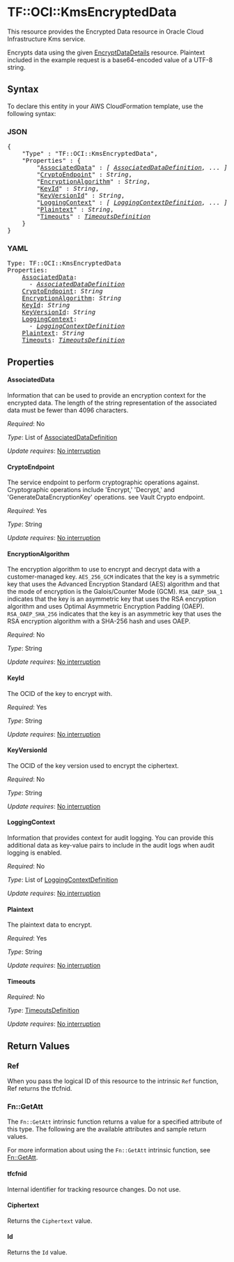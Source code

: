 # TF::OCI::KmsEncryptedData

This resource provides the Encrypted Data resource in Oracle Cloud Infrastructure Kms service.

Encrypts data using the given [EncryptDataDetails](https://docs.cloud.oracle.com/iaas/api/#/en/key/latest/datatypes/EncryptDataDetails) resource.
Plaintext included in the example request is a base64-encoded value of a UTF-8 string.

## Syntax

To declare this entity in your AWS CloudFormation template, use the following syntax:

### JSON

<pre>
{
    "Type" : "TF::OCI::KmsEncryptedData",
    "Properties" : {
        "<a href="#associateddata" title="AssociatedData">AssociatedData</a>" : <i>[ <a href="associateddatadefinition.md">AssociatedDataDefinition</a>, ... ]</i>,
        "<a href="#cryptoendpoint" title="CryptoEndpoint">CryptoEndpoint</a>" : <i>String</i>,
        "<a href="#encryptionalgorithm" title="EncryptionAlgorithm">EncryptionAlgorithm</a>" : <i>String</i>,
        "<a href="#keyid" title="KeyId">KeyId</a>" : <i>String</i>,
        "<a href="#keyversionid" title="KeyVersionId">KeyVersionId</a>" : <i>String</i>,
        "<a href="#loggingcontext" title="LoggingContext">LoggingContext</a>" : <i>[ <a href="loggingcontextdefinition.md">LoggingContextDefinition</a>, ... ]</i>,
        "<a href="#plaintext" title="Plaintext">Plaintext</a>" : <i>String</i>,
        "<a href="#timeouts" title="Timeouts">Timeouts</a>" : <i><a href="timeoutsdefinition.md">TimeoutsDefinition</a></i>
    }
}
</pre>

### YAML

<pre>
Type: TF::OCI::KmsEncryptedData
Properties:
    <a href="#associateddata" title="AssociatedData">AssociatedData</a>: <i>
      - <a href="associateddatadefinition.md">AssociatedDataDefinition</a></i>
    <a href="#cryptoendpoint" title="CryptoEndpoint">CryptoEndpoint</a>: <i>String</i>
    <a href="#encryptionalgorithm" title="EncryptionAlgorithm">EncryptionAlgorithm</a>: <i>String</i>
    <a href="#keyid" title="KeyId">KeyId</a>: <i>String</i>
    <a href="#keyversionid" title="KeyVersionId">KeyVersionId</a>: <i>String</i>
    <a href="#loggingcontext" title="LoggingContext">LoggingContext</a>: <i>
      - <a href="loggingcontextdefinition.md">LoggingContextDefinition</a></i>
    <a href="#plaintext" title="Plaintext">Plaintext</a>: <i>String</i>
    <a href="#timeouts" title="Timeouts">Timeouts</a>: <i><a href="timeoutsdefinition.md">TimeoutsDefinition</a></i>
</pre>

## Properties

#### AssociatedData

Information that can be used to provide an encryption context for the encrypted data. The length of the string representation of the associated data must be fewer than 4096 characters.

_Required_: No

_Type_: List of <a href="associateddatadefinition.md">AssociatedDataDefinition</a>

_Update requires_: [No interruption](https://docs.aws.amazon.com/AWSCloudFormation/latest/UserGuide/using-cfn-updating-stacks-update-behaviors.html#update-no-interrupt)

#### CryptoEndpoint

The service endpoint to perform cryptographic operations against. Cryptographic operations include 'Encrypt,' 'Decrypt,' and 'GenerateDataEncryptionKey' operations. see Vault Crypto endpoint.

_Required_: Yes

_Type_: String

_Update requires_: [No interruption](https://docs.aws.amazon.com/AWSCloudFormation/latest/UserGuide/using-cfn-updating-stacks-update-behaviors.html#update-no-interrupt)

#### EncryptionAlgorithm

The encryption algorithm to use to encrypt and decrypt data with a customer-managed key. `AES_256_GCM` indicates that the key is a symmetric key that uses the Advanced Encryption Standard (AES) algorithm and  that the mode of encryption is the Galois/Counter Mode (GCM). `RSA_OAEP_SHA_1` indicates that the  key is an asymmetric key that uses the RSA encryption algorithm and uses Optimal Asymmetric Encryption Padding (OAEP).  `RSA_OAEP_SHA_256` indicates that the key is an asymmetric key that uses the RSA encryption algorithm with a SHA-256 hash  and uses OAEP.

_Required_: No

_Type_: String

_Update requires_: [No interruption](https://docs.aws.amazon.com/AWSCloudFormation/latest/UserGuide/using-cfn-updating-stacks-update-behaviors.html#update-no-interrupt)

#### KeyId

The OCID of the key to encrypt with.

_Required_: Yes

_Type_: String

_Update requires_: [No interruption](https://docs.aws.amazon.com/AWSCloudFormation/latest/UserGuide/using-cfn-updating-stacks-update-behaviors.html#update-no-interrupt)

#### KeyVersionId

The OCID of the key version used to encrypt the ciphertext.

_Required_: No

_Type_: String

_Update requires_: [No interruption](https://docs.aws.amazon.com/AWSCloudFormation/latest/UserGuide/using-cfn-updating-stacks-update-behaviors.html#update-no-interrupt)

#### LoggingContext

Information that provides context for audit logging. You can provide this additional data as key-value pairs to include in the audit logs when audit logging is enabled.

_Required_: No

_Type_: List of <a href="loggingcontextdefinition.md">LoggingContextDefinition</a>

_Update requires_: [No interruption](https://docs.aws.amazon.com/AWSCloudFormation/latest/UserGuide/using-cfn-updating-stacks-update-behaviors.html#update-no-interrupt)

#### Plaintext

The plaintext data to encrypt.

_Required_: Yes

_Type_: String

_Update requires_: [No interruption](https://docs.aws.amazon.com/AWSCloudFormation/latest/UserGuide/using-cfn-updating-stacks-update-behaviors.html#update-no-interrupt)

#### Timeouts

_Required_: No

_Type_: <a href="timeoutsdefinition.md">TimeoutsDefinition</a>

_Update requires_: [No interruption](https://docs.aws.amazon.com/AWSCloudFormation/latest/UserGuide/using-cfn-updating-stacks-update-behaviors.html#update-no-interrupt)

## Return Values

### Ref

When you pass the logical ID of this resource to the intrinsic `Ref` function, Ref returns the tfcfnid.

### Fn::GetAtt

The `Fn::GetAtt` intrinsic function returns a value for a specified attribute of this type. The following are the available attributes and sample return values.

For more information about using the `Fn::GetAtt` intrinsic function, see [Fn::GetAtt](https://docs.aws.amazon.com/AWSCloudFormation/latest/UserGuide/intrinsic-function-reference-getatt.html).

#### tfcfnid

Internal identifier for tracking resource changes. Do not use.

#### Ciphertext

Returns the <code>Ciphertext</code> value.

#### Id

Returns the <code>Id</code> value.

